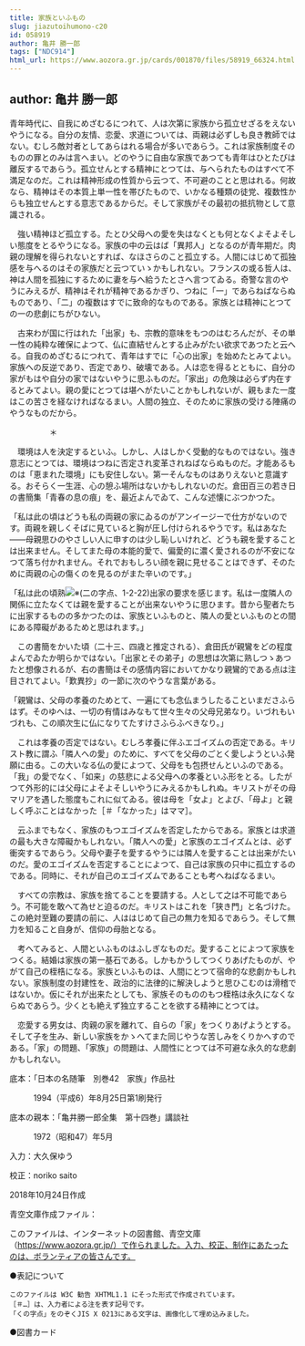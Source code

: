 ```yaml
---
title: 家族といふもの
slug: jiazutoihumono-c20
id: 058919
author: 亀井 勝一郎
tags: ["NDC914"]
html_url: https://www.aozora.gr.jp/cards/001870/files/58919_66324.html
---
```


## author: 亀井 勝一郎

青年時代に、自我にめざむるにつれて、人は次第に家族から孤立せざるをえないやうになる。自分の友情、恋愛、求道については、両親は必ずしも良き教師ではない。むしろ敵対者としてあらはれる場合が多いであらう。これは家族制度そのものの罪とのみは言へまい。どのやうに自由な家族であつても青年はひとたびは離反するであらう。孤立せんとする精神にとつては、与へられたものはすべて不満足なのだ。これは精神形成の性質から云つて、不可避のことと思はれる。何故なら、精神はその本質上単一性を帯びたもので、いかなる種類の徒党、複数性からも独立せんとする意志であるからだ。そして家族がその最初の抵抗物として意識される。

　強い精神ほど孤立する。たとひ父母への愛を失はなくとも何となくよそよそしい態度をとるやうになる。家族の中の云はば「異邦人」となるのが青年期だ。肉親の理解を得られないとすれば、なほさらのこと孤立する。人間にはじめて孤独感を与へるのはその家族だと云つていゝかもしれない。フランスの或る哲人は、神は人間を孤独にするために妻を与へ給うたとさへ言つてゐる。奇警な言のやうにみえるが、精神はそれが精神であるかぎり、つねに「一」であらねばならぬものであり、「二」の複数はすでに致命的なものである。家族とは精神にとつての一の悲劇にちがひない。

　古来わが国に行はれた「出家」も、宗教的意味をもつのはむろんだが、その単一性の純粋な確保によつて、仏に直結せんとする止みがたい欲求であつたと云へる。自我のめざむるにつれて、青年はすでに「心の出家」を始めたとみてよい。家族への反逆であり、否定であり、破壊である。人は恋を得るとともに、自分の家がもはや自分の家ではないやうに思ふものだ。「家出」の危険は必らず内在するとみてよい。親の愛にとつては堪へがたいことかもしれないが、親もまた一度はこの苦さを経なければなるまい。人間の独立、そのために家族の受ける陣痛のやうなものだから。



　　　　　＊



　環境は人を決定するといふ。しかし、人はしかく受動的なものではない。強き意志にとつては、環境はつねに否定され変革されねばならぬものだ。才能あるものは「恵まれた環境」にも安住しない。第一そんなものはありえないと意識する。おそらく一生涯、心の憩ふ場所はないかもしれないのだ。倉田百三の若き日の書簡集「青春の息の痕」を、最近よんでゐて、こんな述懐にぶつかつた。

「私は此の頃はどうも私の両親の家にゐるのがアンイージーで仕方がないのです。両親を親しくそばに見ていると胸が圧し付けられるやうです。私はあなた――母親思ひのやさしい人に申すのは少し恥しいけれど、どうも親を愛することは出来ません。そしてまた母の本能的愛で、偏愛的に濃く愛されるのが不安になつて落ち付かれません。それでおもしろい顔を親に見せることはできず、そのために両親の心の傷くのを見るのがまた辛いのです。」

「私は此の頃熟![※(二の字点、1-2-22)](https://www.aozora.gr.jp/cards/001870/files/../../../gaiji/1-02/1-02-22.png)出家の要求を感じます。私は一度隣人の関係に立たなくては親を愛することが出来ないやうに思ひます。昔から聖者たちに出家するものの多かつたのは、家族といふものと、隣人の愛といふものとの間にある障礙があるためと思はれます。」

　この書簡をかいた頃（二十三、四歳と推定される）、倉田氏が親鸞をどの程度よんでゐたか明らかではない。「出家とその弟子」の思想は次第に熟しつゝあつたと想像されるが、右の書簡はその感情内容においてかなり親鸞的である点は注目されてよい。「歎異抄」の一節に次のやうな言葉がある。

「親鸞は、父母の孝養のためとて、一遍にても念仏まうしたることいまださふらはず。そのゆへは、一切の有情はみなもて世々生々の父母兄弟なり。いづれもいづれも、この順次生に仏になりてたすけさふらふべきなり。」

　これは孝養の否定ではない。むしろ孝養に伴ふエゴイズムの否定である。キリスト教に謂ふ「隣人への愛」のために、すべてを父母のごとく愛しようといふ発願に由る。この大いなる仏の愛によつて、父母をも包摂せんといふのである。「我」の愛でなく、「如来」の慈悲による父母への孝養といふ形をとる。したがつて外形的には父母によそよそしいやうにみえるかもしれぬ。キリストがその母マリアを遇した態度もこれに似てゐる。彼は母を「女よ」とよび、「母よ」と親しく呼ぶことはなかった［＃「なかった」はママ］。

　云ふまでもなく、家族のもつエゴイズムを否定したからである。家族とは求道の最も大きな障礙かもしれない。「隣人への愛」と家族のエゴイズムとは、必ず衝突するであらう。父母や妻子を愛するやうには隣人を愛することは出来がたいのだ。愛のエゴイズムを否定することによつて、自己は家族の只中に孤立するのである。同時に、それが自己のエゴイズムであることも考へねばなるまい。

　すべての宗教は、家族を捨てることを要請する。人として之は不可能であらう。不可能を敢へて為せと迫るのだ。キリストはこれを「狭き門」と名づけた。この絶対至難の要請の前に、人ははじめて自己の無力を知るであらう。そして無力を知ること自身が、信仰の母胎となる。

　考へてみると、人間といふものはふしぎなものだ。愛することによつて家族をつくる。結婚は家族の第一基石である。しかもかうしてつくりあげたものが、やがて自己の桎梏になる。家族といふものは、人間にとつて宿命的な悲劇かもしれない。家族制度の封建性を、政治的に法律的に解決しようと思ひこむのは滑稽ではないか。仮にそれが出来たとしても、家族そのもののもつ桎梏は永久になくならぬであらう。少くとも絶えず独立することを欲する精神にとつては。

　恋愛する男女は、肉親の家を離れて、自らの「家」をつくりあげようとする。そして子を生み、新しい家族をかゝへてまた同じやうな苦しみをくりかへすのである。「家」の問題、「家族」の問題は、人間性にとつては不可避な永久的な悲劇かもしれない。













底本：「日本の名随筆　別巻42　家族」作品社

　　　1994（平成6）年8月25日第1刷発行

底本の親本：「亀井勝一郎全集　第十四巻」講談社

　　　1972（昭和47）年5月

入力：大久保ゆう

校正：noriko saito

2018年10月24日作成

青空文庫作成ファイル：

このファイルは、インターネットの図書館、青空文庫（https://www.aozora.gr.jp/）で作られました。入力、校正、制作にあたったのは、ボランティアの皆さんです。











●表記について


	このファイルは W3C 勧告 XHTML1.1 にそった形式で作成されています。
	［＃…］は、入力者による注を表す記号です。
	「くの字点」をのぞくJIS X 0213にある文字は、画像化して埋め込みました。







●図書カード